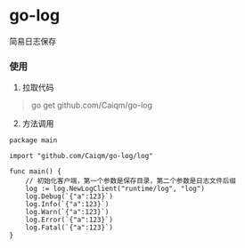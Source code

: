 # go-log

简易日志保存

### 使用

1. 拉取代码

> go get github.com/Caiqm/go-log

2. 方法调用

``` golang
package main

import "github.com/Caiqm/go-log/log"

func main() {
    // 初始化客户端，第一个参数是保存目录，第二个参数是日志文件后缀
	log := log.NewLogClient("runtime/log", "log")
	log.Debug(`{"a":123}`)
	log.Info(`{"a":123}`)
	log.Warn(`{"a":123}`)
	log.Error(`{"a":123}`)
	log.Fatal(`{"a":123}`)
}
```
